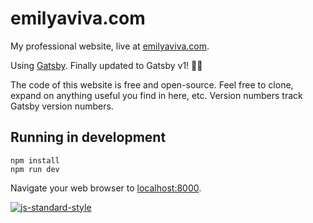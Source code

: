 # emilyaviva.com
My professional website, live at [emilyaviva.com](http://emilyaviva.com).

Using [Gatsby](https://github.com/gatsbyjs/gatsby). Finally updated to Gatsby v1! 🙌🏻

The code of this website is free and open-source. Feel free to clone, expand on anything useful you find in here, etc. Version numbers track Gatsby version numbers.

## Running in development
```
npm install
npm run dev
```

Navigate your web browser to [localhost:8000](http://localhost:8000).

[![js-standard-style](https://cdn.rawgit.com/feross/standard/master/badge.svg)](https://github.com/feross/standard)

